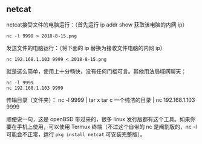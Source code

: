 ## netcat

netcat接受文件的电脑运行：（首先运行 ip addr show 获取该电脑的内网 ip）

    nc -l 9999 > 2018-8-15.png
发送文件的电脑运行：（将下面的 ip 替换为接收文件电脑的内网 ip）

    nc 192.168.1.103 9999 < 2018-8-15.png
就是这么简单，使用上十分畅快，没有任何门槛可言。其他用法局域网聊天：

    nc -l 9999
    nc 192.168.1.103 9999
传输目录（文件夹）：
    nc -l 9999 | tar x
    tar c 一个纯洁的目录 | nc 192.168.1.103 9999

顺便说一句，这是 openBSD 带过来的，很多 linux 发行版都有这个工具。如果你要在手机上使用，可以使用 Termux 终端（不过这个自带的 nc 是阉割版的，nc -l 可能会不正常，运行 `pkg install netcat` 可安装完整版）。
